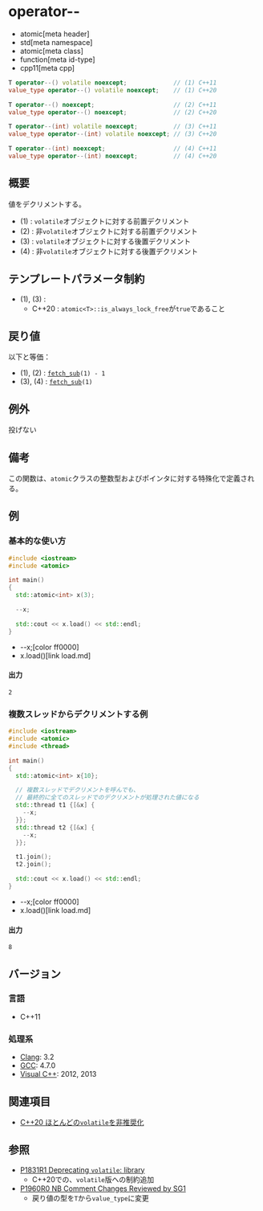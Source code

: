 # operator--
* atomic[meta header]
* std[meta namespace]
* atomic[meta class]
* function[meta id-type]
* cpp11[meta cpp]

```cpp
T operator--() volatile noexcept;             // (1) C++11
value_type operator--() volatile noexcept;    // (1) C++20

T operator--() noexcept;                      // (2) C++11
value_type operator--() noexcept;             // (2) C++20

T operator--(int) volatile noexcept;          // (3) C++11
value_type operator--(int) volatile noexcept; // (3) C++20

T operator--(int) noexcept;                   // (4) C++11
value_type operator--(int) noexcept;          // (4) C++20
```

## 概要
値をデクリメントする。

- (1) : `volatile`オブジェクトに対する前置デクリメント
- (2) : 非`volatile`オブジェクトに対する前置デクリメント
- (3) : `volatile`オブジェクトに対する後置デクリメント
- (4) : 非`volatile`オブジェクトに対する後置デクリメント


## テンプレートパラメータ制約
- (1), (3) :
    - C++20 : `atomic<T>::is_always_lock_free`が`true`であること


## 戻り値
以下と等価：

- (1), (2) : [`fetch_sub`](fetch_sub.md)`(1) - 1`
- (3), (4) : [`fetch_sub`](fetch_sub.md)`(1)`


## 例外
投げない


## 備考
この関数は、`atomic`クラスの整数型およびポインタに対する特殊化で定義される。


## 例
### 基本的な使い方
```cpp example
#include <iostream>
#include <atomic>

int main()
{
  std::atomic<int> x(3);

  --x;

  std::cout << x.load() << std::endl;
}
```
* --x;[color ff0000]
* x.load()[link load.md]

#### 出力
```
2
```

### 複数スレッドからデクリメントする例
```cpp example
#include <iostream>
#include <atomic>
#include <thread>

int main()
{
  std::atomic<int> x{10};

  // 複数スレッドでデクリメントを呼んでも、
  // 最終的に全てのスレッドでのデクリメントが処理された値になる
  std::thread t1 {[&x] {
    --x;
  }};
  std::thread t2 {[&x] {
    --x;
  }};

  t1.join();
  t2.join();

  std::cout << x.load() << std::endl;
}
```
* --x;[color ff0000]
* x.load()[link load.md]

#### 出力
```
8
```

## バージョン
### 言語
- C++11

### 処理系
- [Clang](/implementation.md#clang): 3.2
- [GCC](/implementation.md#gcc): 4.7.0
- [Visual C++](/implementation.md#visual_cpp): 2012, 2013


## 関連項目
- [C++20 ほとんどの`volatile`を非推奨化](/lang/cpp20/deprecating_volatile.md)


## 参照
- [P1831R1 Deprecating `volatile`: library](http://www.open-std.org/jtc1/sc22/wg21/docs/papers/2020/p1831r1.html)
    - C++20での、`volatile`版への制約追加
- [P1960R0 NB Comment Changes Reviewed by SG1](http://www.open-std.org/jtc1/sc22/wg21/docs/papers/2019/p1960r0.html)
    - 戻り値の型を`T`から`value_type`に変更
